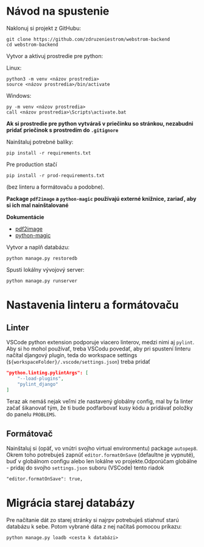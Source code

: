 # Návod na spustenie

Naklonuj si projekt z GitHubu:

```shell
git clone https://github.com/zdruzeniestrom/webstrom-backend
cd webstrom-backend
```

Vytvor a aktivuj prostredie pre python:

Linux:

```shell
python3 -m venv <názov prostredia>
source <názov prostredia>/bin/activate
```

Windows:

```batch
py -m venv <názov prostredia>
call <názov prostredia>\Scripts\activate.bat
```

**Ak si prostredie pre python vytváraš v priečinku so stránkou, nezabudni pridať priečinok s prostredím do `.gitignore`**

Nainštaluj potrebné balíky:

```shell
pip install -r requirements.txt
```

Pre production stačí

```shell
pip install -r prod-requirements.txt
```

(bez linteru a formátovaču a podobne).

**Package `pdf2image` a `python-magic` používajú externé knižnice, zariaď, aby si ich mal nainštalované**

**Dokumentácie**
* [pdf2image](https://pypi.org/project/pdf2image/)
* [python-magic](https://pypi.org/project/python-magic/)

Vytvor a naplň databázu:

```shell
python manage.py restoredb
```

Spusti lokálny vývojový server:

```shell
python manage.py runserver
```

# Nastavenia linteru a formátovaču

## Linter

VSCode python extension podporuje viacero linterov, medzi nimi aj `pylint`. Aby si ho mohol používať, treba VSCodu povedať, aby pri spustení linteru načítal djangový plugin, teda do workspace settings (`${workspaceFolder}/.vscode/settings.json`) treba pridať

```json
"python.linting.pylintArgs": [
    "--load-plugins",
    "pylint_django"
]
```

Teraz ak nemáš nejak veľmi zle nastavený globálny config, mal by ťa linter začať šikanovať tým, že ti bude podfarbovať kusy kódu a pridávať položky do panelu `PROBLEMS`.

## Formátovač

Nainštaluj si (opäť, vo vnútri svojho virtual environmentu) package `autopep8`. Okrem toho potrebuješ zapnúť `editor.formatOnSave` (defaultne je vypnuté), buď v globálnom configu alebo len lokálne vo projekte.Odporúčam globálne - pridaj do svojho `settings.json` suboru (VSCode) tento riadok

```
"editor.formatOnSave": true,
```
# Migrácia starej databázy

Pre načítanie dát zo starej stránky si najrpv potrebuješ stiahnuť starú databázu k sebe. Potom vybrané dáta z nej načítaš pomocou príkazu:
```
python manage.py loadb <cesta k databázi>
```